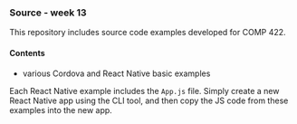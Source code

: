 ### Source - week 13

This repository includes source code examples developed for COMP 422.

#### Contents
* various Cordova and React Native basic examples

Each React Native example includes the `App.js` file. Simply create a new React Native app using the CLI tool, and then copy the JS code from these examples into the new app.
